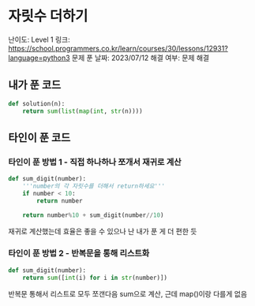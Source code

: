 # 자릿수 더하기

난이도: Level 1
링크: https://school.programmers.co.kr/learn/courses/30/lessons/12931?language=python3
문제 푼 날짜: 2023/07/12
해결 여부: 문제 해결

## 내가 푼 코드

```python
def solution(n):
    return sum(list(map(int, str(n))))
```

## 타인이 푼 코드

### 타인이 푼 방법 1 - 직접 하나하나 쪼개서 재귀로 계산

```python
def sum_digit(number):
    '''number의 각 자릿수를 더해서 return하세요'''
    if number < 10:
        return number

    return number%10 + sum_digit(number//10)
```

재귀로 계산했는데 효율은 좋을 수 있으나 난 내가 푼 게 더 편한 듯

### 타인이 푼 방법 2 - 반복문을 통해 리스트화

```python
def sum_digit(number):
    return sum([int(i) for i in str(number)])
```

반복문 통해서 리스트로 모두 쪼갠다음 sum으로 계산, 근데 map()이랑 다를게 없음